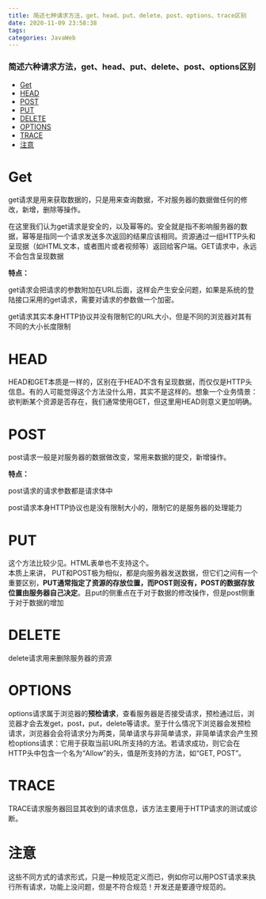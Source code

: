 ```yaml
---
title: 简述七种请求方法，get、head、put、delete、post、options、trace区别
date: 2020-11-09 23:58:38
tags: 
categories: JavaWeb
---
```


<!--more-->

### 简述六种请求方法，get、head、put、delete、post、options区别

- [Get](#Get_2)
- [HEAD](#HEAD_14)
- [POST](#POST_17)
- [PUT](#PUT_26)
- [DELETE](#DELETE_31)
- [OPTIONS](#OPTIONS_34)
- [TRACE](#TRACE_38)
- [注意](#_42)

# Get

get请求是用来获取数据的，只是用来查询数据，不对服务器的数据做任何的修改，新增，删除等操作。

在这里我们认为get请求是安全的，以及幂等的。安全就是指不影响服务器的数据，幂等是指同一个请求发送多次返回的结果应该相同。资源通过一组HTTP头和呈现据（如HTML文本，或者图片或者视频等）返回给客户端。GET请求中，永远不会包含呈现数据

**特点：**

get请求会把请求的参数附加在URL后面，这样会产生安全问题，如果是系统的登陆接口采用的get请求，需要对请求的参数做一个加密。

get请求其实本身HTTP协议并没有限制它的URL大小，但是不同的浏览器对其有不同的大小长度限制

# HEAD

HEAD和GET本质是一样的，区别在于HEAD不含有呈现数据，而仅仅是HTTP头信息。有的人可能觉得这个方法没什么用，其实不是这样的。想象一个业务情景：欲判断某个资源是否存在，我们通常使用GET，但这里用HEAD则意义更加明确。

# POST

post请求一般是对服务器的数据做改变，常用来数据的提交，新增操作。

**特点：**

post请求的请求参数都是请求体中

post请求本身HTTP协议也是没有限制大小的，限制它的是服务器的处理能力

# PUT

这个方法比较少见。HTML表单也不支持这个。  
本质上来讲， PUT和POST极为相似，都是向服务器发送数据，但它们之间有一个重要区别，**PUT通常指定了资源的存放位置，而POST则没有，POST的数据存放位置由服务器自己决定**。且put的侧重点在于对于数据的修改操作，但是post侧重于对于数据的增加

# DELETE

delete请求用来删除服务器的资源

# OPTIONS

options请求属于浏览器的**预检请求**，查看服务器是否接受请求，预检通过后，浏览器才会去发get，post，put，delete等请求。至于什么情况下浏览器会发预检请求，浏览器会会将请求分为两类，简单请求与非简单请求，非简单请求会产生预检options请求：它用于获取当前URL所支持的方法。若请求成功，则它会在HTTP头中包含一个名为“Allow”的头，值是所支持的方法，如“GET, POST”。

# TRACE

TRACE请求服务器回显其收到的请求信息，该方法主要用于HTTP请求的测试或诊断。

# 注意

这些不同方式的请求形式，只是一种规范定义而已，例如你可以用POST请求来执行所有请求，功能上没问题，但是不符合规范！开发还是要遵守规范的。